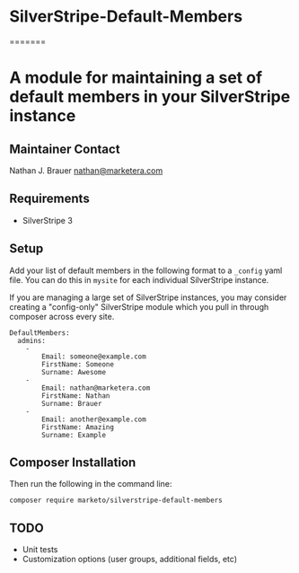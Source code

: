 # SilverStripe-Default-Members
=======
# A module for maintaining a set of default members in your SilverStripe instance


## Maintainer Contact

Nathan J. Brauer <nathan@marketera.com>

## Requirements

* SilverStripe 3

## Setup

Add your list of default members in the following format to a `_config` yaml file.  You can do this in `mysite` for each individual SilverStripe instance.

If you are managing a large set of SilverStripe instances, you may consider creating a "config-only" SilverStripe module which you pull in through composer across every site.

```
DefaultMembers:
  admins:
    -
        Email: someone@example.com
        FirstName: Someone
        Surname: Awesome
    -
        Email: nathan@marketera.com
        FirstName: Nathan
        Surname: Brauer
    -
        Email: another@example.com
        FirstName: Amazing
        Surname: Example
```

## Composer Installation

  Then run the following in the command line:
  
  `composer require marketo/silverstripe-default-members`

## TODO

- Unit tests
- Customization options (user groups, additional fields, etc)